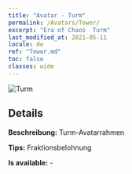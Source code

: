 ```yaml
---
title: "Avatar - Turm"
permalink: /Avatars/Tower/
excerpt: "Era of Chaos  Turm"
last_modified_at: 2021-05-11
locale: de
ref: "Tower.md"
toc: false
classes: wide
---
```

 ![Turm](/images/a/avatarFrame_5.png)

## Details

 **Beschreibung:** Turm-Avatarrahmen 

 **Tips:** Fraktionsbelohnung 

 **Is available:**  - 

